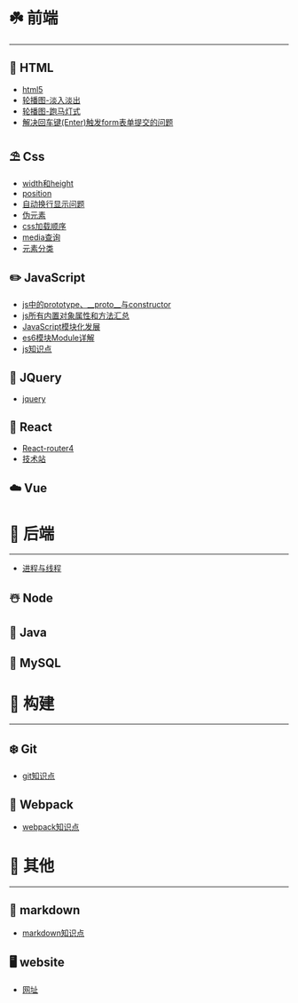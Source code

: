 # ☘️ 前端
***

## 🍭 HTML
- [html5](notes/html/html5.md)
- [轮播图-淡入淡出](notes/html/轮播图-淡入淡出.md)
- [轮播图-跑马灯式](notes/html/轮播图-跑马灯式.md)
- [解决回车键(Enter)触发form表单提交的问题](解决回车键(Enter)触发form表单提交的问题.md)

## ⛱ Css
- [width和height](notes/css/width和height.md)
- [position](notes/css/position.md)
- [自动换行显示问题](notes/css/自动换行显示问题.md)
- [伪元素](notes/css/伪元素.md)
- [css加载顺序](notes/css/css加载顺序.md)
- [media查询](notes/css/media查询.md)
- [元素分类](notes/css/元素分类.md)

## ✏️ JavaScript
- [js中的prototype、__proto__与constructor](notes/javascript/js中的prototype、__proto__与constructor.md)
- [js所有内置对象属性和方法汇总](notes/javascript/js所有内置对象属性和方法汇总.md)
- [JavaScript模块化发展](notes/javascript/JavaScript模块化发展.md)
- [es6模块Module详解](notes/javascript/es6-Module.md)
- [js知识点](notes/javascript/js知识点.md)

## 🎉 JQuery
- [jquery](notes/jquery/jquery.md)

## 🎨 React
- [React-router4](notes/react/react-router4.md)
- [技术站](notes/react/技术站.md)

## ☁️ Vue

<!-- ## 🍒 Other -->

# 🌸 后端
***
- [进程与线程](https://www.liaoxuefeng.com/wiki/1016959663602400/1017627212385376)

## ☃️ Node

## 🍅 Java

## 🔐 MySQL

# 💐 构建
***

## ❄️ Git

- [git知识点](notes/git/git.md)



## 🍡 Webpack

- [webpack知识点](notes/webpack/webpack.md)


# 🌺 其他
***

## 📜 markdown
- [markdown知识点](notes/markdown/markdown.md)

## 🖥 website
- [网址](notes/website/网址.md)


<!-- <div align="center"> <img src="https://docsify.js.org/_media/icon.svg"/ width="100"></div> -->